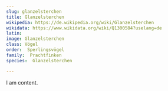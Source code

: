 ```yaml
---
slug: glanzelsterchen
title: Glanzelsterchen 
wikipedia: https://de.wikipedia.org/wiki/Glanzelsterchen
wikidata: https://www.wikidata.org/wiki/Q1300584?uselang=de
latin:
image: Glanzelsterchen 
class: Vögel
order:  Sperlingsvögel
family:  Prachtfinken
species:  Glanzelsterchen 

---
```


I am content.
